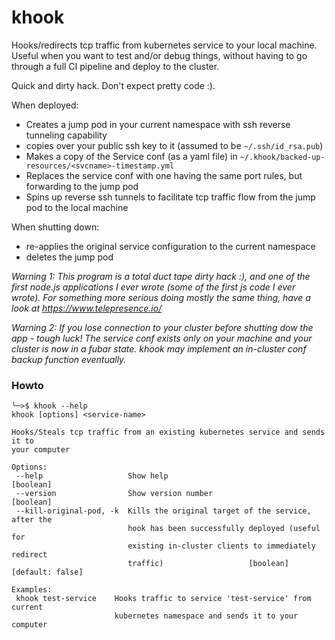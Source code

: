 # khook
Hooks/redirects tcp traffic from kubernetes service to your local machine. Useful when you want to test and/or debug things, without having to go through a full CI pipeline and deploy to the cluster. 

Quick and dirty hack. Don't expect pretty code :).

When deployed:
* Creates a jump pod in your current namespace with ssh reverse tunneling capability
* copies over your public ssh key to it (assumed to be `~/.ssh/id_rsa.pub`)
* Makes a copy of the Service conf (as a yaml file) in `~/.khook/backed-up-resources/<svcname>-timestamp.yml`
* Replaces the service conf with one having the same port rules, but forwarding to the jump pod
* Spins up reverse ssh tunnels to facilitate tcp traffic flow from the jump pod to the local machine

When shutting down:
* re-applies the original service configuration to the current namespace
* deletes the jump pod

*Warning 1: This program is a total duct tape dirty hack :), and one of the first node.js applications I ever wrote (some of the first js code I ever wrote). For something more serious doing mostly the same thing, have a look at https://www.telepresence.io/*

*Warning 2: If you lose connection to your cluster before shutting dow the app - tough luck! The service conf exists only on your machine and your cluster is now in a fubar state. khook may implement an in-cluster conf backup function eventually.*

### Howto

```
╰─>$ khook --help
khook [options] <service-name>

Hooks/Steals tcp traffic from an existing kubernetes service and sends it to
your computer

Options:
 --help                   Show help                                   [boolean]
 --version                Show version number                         [boolean]
 --kill-original-pod, -k  Kills the original target of the service, after the
                          hook has been successfully deployed (useful for
                          existing in-cluster clients to immediately redirect
                          traffic)                   [boolean] [default: false]

Examples:
 khook test-service    Hooks traffic to service 'test-service' from current
                       kubernetes namespace and sends it to your computer
```
